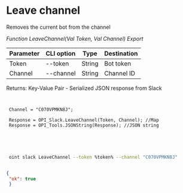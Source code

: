 ﻿---
sidebar_position: 10
---

# Leave channel
 Removes the current bot from the channel


*Function LeaveChannel(Val Token, Val Channel) Export*

 | Parameter | CLI option | Type | Destination |
 |-|-|-|-|
 | Token | --token | String | Bot token |
 | Channel | --channel | String | Channel ID |

 
 Returns: Key-Value Pair - Serialized JSON response from Slack

```bsl title="Code example"
	
 
 Channel = "C070VPMKN8J";
 
 Response = OPI_Slack.LeaveChannel(Token, Channel); //Map
 Response = OPI_Tools.JSONString(Response); //JSON string
 
 
	
```

```sh title="CLI command example"
 
 oint slack LeaveChannel --token %token% --channel "C070VPMKN8J"


```


```json title="Result"

{
 "ok": true
 }

```
